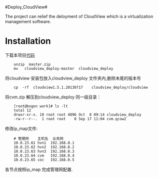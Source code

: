 #Deploy_CloudView#

The project can relief the deloyment of CloudView which is a virtualization management software.

Installation
=============

下载本项目[代码](https://github.com/shalk/cloudview_deploy/archive/master.zip) 

		unzip  master.zip
		mv   cloudview_deploy-master  cloudview_deploy

将cloudview 安装包放入cloudview_deploy 文件夹内,删除末尾的版本号

		cp  -rf  cloudview1.5.1.20130717    cloudview_deploy/cloudview

将cvm.zip 解压到cloudview_deploy 同一级目录：

		[root@bogon work]# ls -lt
		total 12
		drwxr-xr-x. 10 root root 4096 Oct  8 09:14 cloudview_deploy
		-rw-r--r--.  1 root root    0 Sep 17 11:04 cvm.qcow2

修改ip_map文件:
	
		# 管理网    主机名  业务网
		10.0.23.61 hvn1  192.168.0.1  
		10.0.23.62 hvn2  192.168.0.2
		10.0.23.63 hvn3  192.168.0.3
		10.0.23.64 cvm   192.168.0.4
		10.0.23.65 coc   192.168.0.5

各节点按照ip_map 完成管理网配置.




	   
